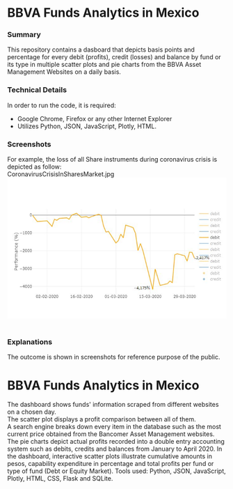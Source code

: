 # BBVA Funds Analytics in Mexico
### Summary
This repository contains a dasboard that depicts basis points and percentage for every debit (profits), credit (losses) and balance by fund or its type in multiple scatter plots and pie charts from the BBVA Asset Management Websites on a daily basis.<br>
### Technical Details
In order to run the code, it is required:<br>
* Google Chrome, Firefox or any other Internet Explorer<br>
* Utilizes Python, JSON, JavaScript, Plotly, HTML.<br>
### Screenshots
For example, the loss of all Share instruments during coronavirus crisis is depicted as follow:<br>
CoronavirusCrisisInSharesMarket.jpg<br>
![CoronavirusCrisisInSharesMarket](CoronavirusCrisisInSharesMarket.jpg)<br><br>

### Explanations<br>
The outcome is shown in screenshots for reference purpose of the public.<br>
# BBVA Funds Analytics in Mexico

The dashboard shows funds' information scraped from different websites on a chosen day.<br>
The scatter plot displays a profit comparison between all of them. <br>
A search engine breaks down every item in the database such as the most current
price obtained from the Bancomer Asset Management websites.
The pie charts depict actual profits recorded into a double entry accounting
system such as debits, credits and balances from January to April 2020. In the
dashboard, interactive scatter plots illustrate cumulative amounts in pesos, capability expenditure
in percentage and total profits per fund or type of fund (Debt or Equity Market). Tools used: Python, JSON, JavaScript,
Plotly, HTML, CSS, Flask and SQLite.
